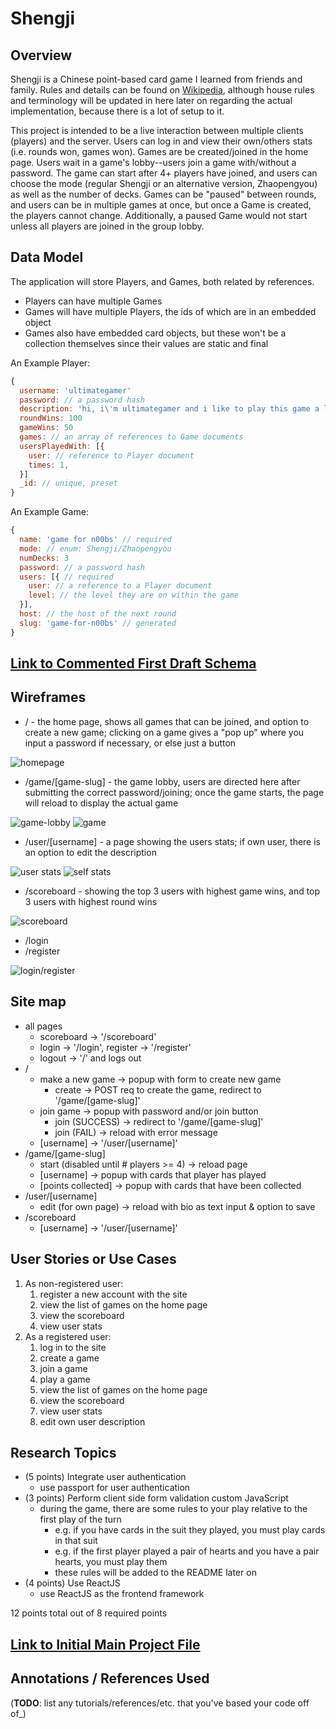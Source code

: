 # Shengji

## Overview

Shengji is a Chinese point-based card game I learned from friends and family. Rules and details can be found on [Wikipedia](https://en.wikipedia.org/wiki/Sheng_ji), although house rules and terminology will be updated in here later on regarding the actual implementation, because there is a lot of setup to it.


This project is intended to be a live interaction between multiple clients (players) and the server. Users can log in and view their own/others stats (i.e. rounds won, games won). Games are be created/joined in the home page. Users wait in a game's lobby--users join a game with/without a password. The game can start after 4+ players have joined, and users can choose the mode (regular Shengji or an alternative version, Zhaopengyou) as well as the number of decks. Games can be "paused" between rounds, and users can be in multiple games at once, but once a Game is created, the players cannot change. Additionally, a paused Game would not start unless all players are joined in the group lobby.

## Data Model

The application will store Players, and Games, both related by references.
* Players can have multiple Games
* Games will have multiple Players, the ids of which are in an embedded object
* Games also have embedded card objects, but these won't be a collection themselves since their values are static and final

An Example Player:

```javascript
{
  username: 'ultimategamer'
  password: // a password hash
  description: 'hi, i\'m ultimategamer and i like to play this game a lot. also i\'m ultimate at it.'
  roundWins: 100
  gameWins: 50
  games: // an array of references to Game documents
  usersPlayedWith: [{
    user: // reference to Player document
    times: 1,
  }]
  _id: // unique, preset
}
```

An Example Game:

```javascript
{
  name: 'game for n00bs' // required
  mode: // enum: Shengji/Zhaopengyou
  numDecks: 3
  password: // a password hash
  users: [{ // required
    user: // a reference to a Player document
    level: // the level they are on within the game
  }],
  host: // the host of the next round
  slug: 'game-for-n00bs' // generated
}
```

## [Link to Commented First Draft Schema](src/db.js)

## Wireframes

* / - the home page, shows all games that can be joined, and option to create a new game; clicking on a game gives a "pop up" where you input a password if necessary, or else just a button
 
![homepage](documentation/homepage.png)

* /game/[game-slug] - the game lobby, users are directed here after submitting the correct password/joining; once the game starts, the page will reload to display the actual game

![game-lobby](documentation/game-lobby.png)
![game](documentation/game.png)

* /user/[username] - a page showing the users stats; if own user, there is an option to edit the description

![user stats](documentation/user-stats.png)
![self stats](documentation/self-stats.png)

* /scoreboard - showing the top 3 users with highest game wins, and top 3 users with highest round wins

![scoreboard](documentation/scoreboard.png)

* /login
* /register

![login/register](documentation/login-register.png)

## Site map

* all pages
  * scoreboard -> '/scoreboard'
  * login -> '/login', register -> '/register'
  * logout -> '/' and logs out
* /
  * make a new game -> popup with form to create new game
    * create -> POST req to create the game, redirect to '/game/[game-slug]'
  * join game -> popup with password and/or join button
    * join (SUCCESS) -> redirect to '/game/[game-slug]'
    * join (FAIL) -> reload with error message
  * [username] -> '/user/[username]'
* /game/[game-slug]
  * start (disabled until # players >= 4) -> reload page
  * [username] -> popup with cards that player has played
  * [points collected] -> popup with cards that have been collected
* /user/[username]
  * edit (for own page) -> reload with bio as text input & option to save
* /scoreboard
  * [username] -> '/user/[username]'

## User Stories or Use Cases

1. As non-registered user:
    1. register a new account with the site
    2. view the list of games on the home page
    3. view the scoreboard
    4. view user stats
2. As a registered user:
    1. log in to the site
    2. create a game
    3. join a game
    4. play a game
    5. view the list of games on the home page
    6. view the scoreboard
    7. view user stats
    8. edit own user description

## Research Topics

* (5 points) Integrate user authentication
    * use passport for user authentication
* (3 points) Perform client side form validation custom JavaScript
    * during the game, there are some rules to your play relative to the first play of the turn
      * e.g. if you have cards in the suit they played, you must play cards in that suit
      * e.g. if the first player played a pair of hearts and you have a pair hearts, you must play them
      * these rules will be added to the README later on
* (4 points) Use ReactJS
    * use ReactJS as the frontend framework

12 points total out of 8 required points

## [Link to Initial Main Project File](src/app.js)

## Annotations / References Used

(__TODO__: list any tutorials/references/etc. that you've based your code off of_)
